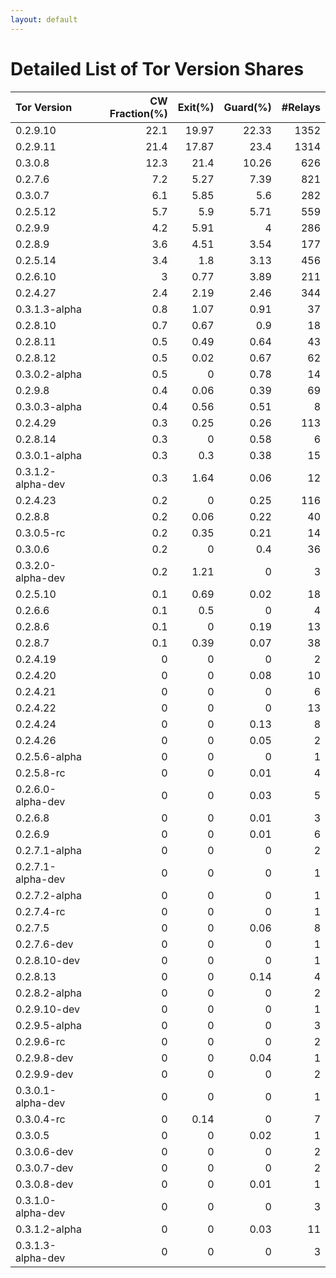 ```yaml
---
layout: default
---
```



# Detailed List of Tor Version Shares

| Tor Version       |   CW Fraction(%) |   Exit(%) |   Guard(%) |   #Relays |
|:------------------|-----------------:|----------:|-----------:|----------:|
| 0.2.9.10          |             22.1 |     19.97 |      22.33 |      1352 |
| 0.2.9.11          |             21.4 |     17.87 |      23.4  |      1314 |
| 0.3.0.8           |             12.3 |     21.4  |      10.26 |       626 |
| 0.2.7.6           |              7.2 |      5.27 |       7.39 |       821 |
| 0.3.0.7           |              6.1 |      5.85 |       5.6  |       282 |
| 0.2.5.12          |              5.7 |      5.9  |       5.71 |       559 |
| 0.2.9.9           |              4.2 |      5.91 |       4    |       286 |
| 0.2.8.9           |              3.6 |      4.51 |       3.54 |       177 |
| 0.2.5.14          |              3.4 |      1.8  |       3.13 |       456 |
| 0.2.6.10          |              3   |      0.77 |       3.89 |       211 |
| 0.2.4.27          |              2.4 |      2.19 |       2.46 |       344 |
| 0.3.1.3-alpha     |              0.8 |      1.07 |       0.91 |        37 |
| 0.2.8.10          |              0.7 |      0.67 |       0.9  |        18 |
| 0.2.8.11          |              0.5 |      0.49 |       0.64 |        43 |
| 0.2.8.12          |              0.5 |      0.02 |       0.67 |        62 |
| 0.3.0.2-alpha     |              0.5 |      0    |       0.78 |        14 |
| 0.2.9.8           |              0.4 |      0.06 |       0.39 |        69 |
| 0.3.0.3-alpha     |              0.4 |      0.56 |       0.51 |         8 |
| 0.2.4.29          |              0.3 |      0.25 |       0.26 |       113 |
| 0.2.8.14          |              0.3 |      0    |       0.58 |         6 |
| 0.3.0.1-alpha     |              0.3 |      0.3  |       0.38 |        15 |
| 0.3.1.2-alpha-dev |              0.3 |      1.64 |       0.06 |        12 |
| 0.2.4.23          |              0.2 |      0    |       0.25 |       116 |
| 0.2.8.8           |              0.2 |      0.06 |       0.22 |        40 |
| 0.3.0.5-rc        |              0.2 |      0.35 |       0.21 |        14 |
| 0.3.0.6           |              0.2 |      0    |       0.4  |        36 |
| 0.3.2.0-alpha-dev |              0.2 |      1.21 |       0    |         3 |
| 0.2.5.10          |              0.1 |      0.69 |       0.02 |        18 |
| 0.2.6.6           |              0.1 |      0.5  |       0    |         4 |
| 0.2.8.6           |              0.1 |      0    |       0.19 |        13 |
| 0.2.8.7           |              0.1 |      0.39 |       0.07 |        38 |
| 0.2.4.19          |              0   |      0    |       0    |         2 |
| 0.2.4.20          |              0   |      0    |       0.08 |        10 |
| 0.2.4.21          |              0   |      0    |       0    |         6 |
| 0.2.4.22          |              0   |      0    |       0    |        13 |
| 0.2.4.24          |              0   |      0    |       0.13 |         8 |
| 0.2.4.26          |              0   |      0    |       0.05 |         2 |
| 0.2.5.6-alpha     |              0   |      0    |       0    |         1 |
| 0.2.5.8-rc        |              0   |      0    |       0.01 |         4 |
| 0.2.6.0-alpha-dev |              0   |      0    |       0.03 |         5 |
| 0.2.6.8           |              0   |      0    |       0.01 |         3 |
| 0.2.6.9           |              0   |      0    |       0.01 |         6 |
| 0.2.7.1-alpha     |              0   |      0    |       0    |         2 |
| 0.2.7.1-alpha-dev |              0   |      0    |       0    |         1 |
| 0.2.7.2-alpha     |              0   |      0    |       0    |         1 |
| 0.2.7.4-rc        |              0   |      0    |       0    |         1 |
| 0.2.7.5           |              0   |      0    |       0.06 |         8 |
| 0.2.7.6-dev       |              0   |      0    |       0    |         1 |
| 0.2.8.10-dev      |              0   |      0    |       0    |         1 |
| 0.2.8.13          |              0   |      0    |       0.14 |         4 |
| 0.2.8.2-alpha     |              0   |      0    |       0    |         2 |
| 0.2.9.10-dev      |              0   |      0    |       0    |         1 |
| 0.2.9.5-alpha     |              0   |      0    |       0    |         3 |
| 0.2.9.6-rc        |              0   |      0    |       0    |         2 |
| 0.2.9.8-dev       |              0   |      0    |       0.04 |         1 |
| 0.2.9.9-dev       |              0   |      0    |       0    |         2 |
| 0.3.0.1-alpha-dev |              0   |      0    |       0    |         1 |
| 0.3.0.4-rc        |              0   |      0.14 |       0    |         7 |
| 0.3.0.5           |              0   |      0    |       0.02 |         1 |
| 0.3.0.6-dev       |              0   |      0    |       0    |         2 |
| 0.3.0.7-dev       |              0   |      0    |       0    |         2 |
| 0.3.0.8-dev       |              0   |      0    |       0.01 |         1 |
| 0.3.1.0-alpha-dev |              0   |      0    |       0    |         3 |
| 0.3.1.2-alpha     |              0   |      0    |       0.03 |        11 |
| 0.3.1.3-alpha-dev |              0   |      0    |       0    |         3 |